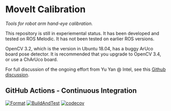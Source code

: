 # MoveIt Calibration

*Tools for robot arm hand-eye calibration.*

This repository is still in experiemental status. It has been developed and tested on ROS Melodic. It has not been
tested on earlier ROS versions.

OpenCV 3.2, which is the version in Ubuntu 18.04, has a buggy ArUco board pose detector. It is recommended that you
upgrade to OpenCV 3.4, or use a ChArUco board.

For full discussion of the ongoing effort from Yu Yan @ Intel, see this [Github
discussion](https://github.com/ros-planning/moveit/issues/1070).

## GitHub Actions - Continuous Integration

[![Format](https://github.com/ros-planning/moveit_calibration/actions/workflows/format.yml/badge.svg?branch=master)](https://github.com/ros-planning/moveit_calibration/actions/workflows/format.yml?branch=master) [![BuildAndTest](https://github.com/ros-planning/moveit_calibration/actions/workflows/industrial_ci_action.yml/badge.svg?branch=master)](https://github.com/ros-planning/moveit_calibration/actions/workflows/industrial_ci_action.yml?branch=master) [![codecov](https://codecov.io/gh/ros-planning/moveit_calibration/branch/master/graph/badge.svg?token=W7uHKcY0ly)](https://codecov.io/gh/ros-planning/moveit_calibration)
